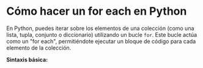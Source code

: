 # Cómo hacer un for each en Python

En Python, puedes iterar sobre los elementos de una colección (como una lista, tupla, conjunto o diccionario) utilizando un bucle `for`. Este bucle actúa como un "for each", permitiéndote ejecutar un bloque de código para cada elemento de la colección.

**Sintaxis básica:**